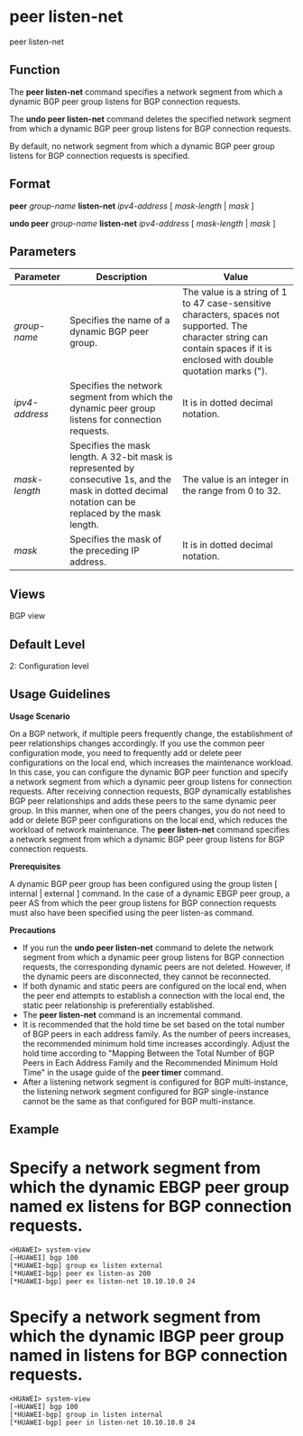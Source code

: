 peer listen-net
===============

peer listen-net

Function
--------



The **peer listen-net** command specifies a network segment from which a dynamic BGP peer group listens for BGP connection requests.

The **undo peer listen-net** command deletes the specified network segment from which a dynamic BGP peer group listens for BGP connection requests.



By default, no network segment from which a dynamic BGP peer group listens for BGP connection requests is specified.


Format
------

**peer** *group-name* **listen-net** *ipv4-address* [ *mask-length* | *mask* ]

**undo peer** *group-name* **listen-net** *ipv4-address* [ *mask-length* | *mask* ]


Parameters
----------

| Parameter | Description | Value |
| --- | --- | --- |
| *group-name* | Specifies the name of a dynamic BGP peer group. | The value is a string of 1 to 47 case-sensitive characters, spaces not supported. The character string can contain spaces if it is enclosed with double quotation marks ("). |
| *ipv4-address* | Specifies the network segment from which the dynamic peer group listens for connection requests. | It is in dotted decimal notation. |
| *mask-length* | Specifies the mask length. A 32-bit mask is represented by consecutive 1s, and the mask in dotted decimal notation can be replaced by the mask length. | The value is an integer in the range from 0 to 32. |
| *mask* | Specifies the mask of the preceding IP address. | It is in dotted decimal notation. |



Views
-----

BGP view


Default Level
-------------

2: Configuration level


Usage Guidelines
----------------

**Usage Scenario**



On a BGP network, if multiple peers frequently change, the establishment of peer relationships changes accordingly. If you use the common peer configuration mode, you need to frequently add or delete peer configurations on the local end, which increases the maintenance workload. In this case, you can configure the dynamic BGP peer function and specify a network segment from which a dynamic peer group listens for connection requests. After receiving connection requests, BGP dynamically establishes BGP peer relationships and adds these peers to the same dynamic peer group. In this manner, when one of the peers changes, you do not need to add or delete BGP peer configurations on the local end, which reduces the workload of network maintenance. The **peer listen-net** command specifies a network segment from which a dynamic BGP peer group listens for BGP connection requests.



**Prerequisites**



A dynamic BGP peer group has been configured using the group listen [ internal | external ] command. In the case of a dynamic EBGP peer group, a peer AS from which the peer group listens for BGP connection requests must also have been specified using the peer listen-as command.



**Precautions**

* If you run the **undo peer listen-net** command to delete the network segment from which a dynamic peer group listens for BGP connection requests, the corresponding dynamic peers are not deleted. However, if the dynamic peers are disconnected, they cannot be reconnected.
* If both dynamic and static peers are configured on the local end, when the peer end attempts to establish a connection with the local end, the static peer relationship is preferentially established.
* The **peer listen-net** command is an incremental command.
* It is recommended that the hold time be set based on the total number of BGP peers in each address family. As the number of peers increases, the recommended minimum hold time increases accordingly. Adjust the hold time according to "Mapping Between the Total Number of BGP Peers in Each Address Family and the Recommended Minimum Hold Time" in the usage guide of the **peer timer** command.
* After a listening network segment is configured for BGP multi-instance, the listening network segment configured for BGP single-instance cannot be the same as that configured for BGP multi-instance.


Example
-------

# Specify a network segment from which the dynamic EBGP peer group named ex listens for BGP connection requests.
```
<HUAWEI> system-view
[~HUAWEI] bgp 100
[*HUAWEI-bgp] group ex listen external
[*HUAWEI-bgp] peer ex listen-as 200
[*HUAWEI-bgp] peer ex listen-net 10.10.10.0 24

```

# Specify a network segment from which the dynamic IBGP peer group named in listens for BGP connection requests.
```
<HUAWEI> system-view
[~HUAWEI] bgp 100
[*HUAWEI-bgp] group in listen internal
[*HUAWEI-bgp] peer in listen-net 10.10.10.0 24

```